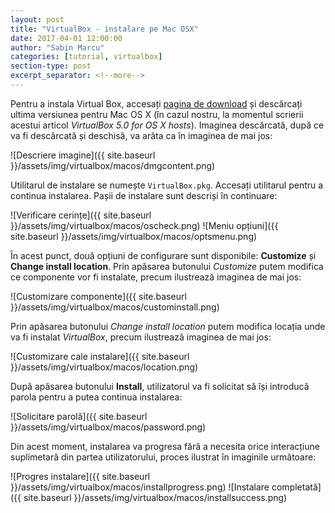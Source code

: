 ```yaml
---
layout: post
title: "VirtualBox - instalare pe Mac OSX"
date: 2017-04-01 12:00:00
author: "Sabin Marcu"
categories: [tutorial, virtualbox]
section-type: post
excerpt_separator: <!--more-->
---
```


<!--more-->

Pentru a instala Virtual Box, accesați [pagina de download](https://www.virtualbox.org/wiki/Downloads) și descărcați ultima versiunea pentru Mac OS X (în cazul nostru, la momentul scrierii acestui articol  _VirtualBox 5.0 for OS X hosts_). Imaginea descărcată, după ce va fi descărcată și deschisă, va arăta ca în imaginea de mai jos:

![Descriere imagine]({{ site.baseurl }}/assets/img/virtualbox/macos/dmgcontent.png)

Utilitarul de instalare se numește `VirtualBox.pkg`. Accesați utilitarul pentru a continua instalarea. Pașii de instalare sunt descriși în continuare:

![Verificare cerințe]({{ site.baseurl }}/assets/img/virtualbox/macos/oscheck.png)
![Meniu opțiuni]({{ site.baseurl }}/assets/img/virtualbox/macos/optsmenu.png)

În acest punct, două opțiuni de configurare sunt disponibile: **Customize** și **Change install location**. Prin apăsarea butonului *Customize* putem modifica ce componente vor fi instalate, precum ilustrează imaginea de mai jos:

![Customizare componente]({{ site.baseurl }}/assets/img/virtualbox/macos/custominstall.png)

Prin apăsarea butonului *Change install location* putem modifica locația unde va fi instalat *VirtualBox*, precum ilustrează imaginea de mai jos:

![Customizare cale instalare]({{ site.baseurl }}/assets/img/virtualbox/macos/location.png)

După apăsarea butonului **Install**, utilizatorul va fi solicitat să își introducă parola pentru a putea continua instalarea:

![Solicitare parolă]({{ site.baseurl }}/assets/img/virtualbox/macos/password.png)

Din acest moment, instalarea va progresa fără a necesita orice interacțiune suplimetară din partea utilizatorului, proces ilustrat în imaginile următoare:

![Progres instalare]({{ site.baseurl }}/assets/img/virtualbox/macos/installprogress.png)
![Instalare completată]({{ site.baseurl }}/assets/img/virtualbox/macos/installsuccess.png)

<style>
.content-section img{
    display: block;
    margin: 20px auto;
    border: 0;
}
</style>
